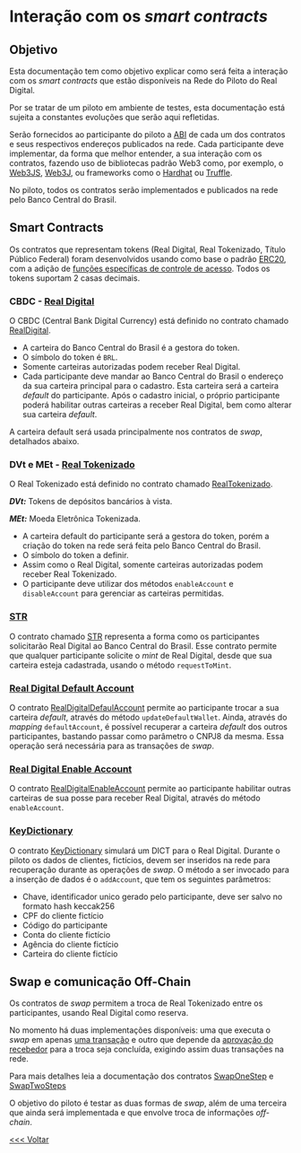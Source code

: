 # Interação com os _smart contracts_

## Objetivo

Esta documentação tem como objetivo explicar como será feita a interação com os _smart contracts_ que estão disponíveis na Rede do Piloto do Real Digital.

Por se tratar de um piloto em ambiente de testes, esta documentação está sujeita a constantes evoluções que serão aqui refletidas.

Serão fornecidos ao participante do piloto a [ABI](https://docs.soliditylang.org/en/v0.8.20/abi-spec.html) de cada um dos contratos e seus respectivos endereços publicados na rede. Cada participante deve implementar, da forma que melhor entender, a sua interação com os contratos, fazendo uso de bibliotecas padrão Web3 como, por exemplo, o [Web3JS](https://web3js.readthedocs.io/en/v1.10.0/), [Web3J](https://docs.web3j.io/4.10.0/), ou frameworks como o [Hardhat](https://hardhat.org/) ou [Truffle](https://trufflesuite.com/).

No piloto, todos os contratos serão implementados e publicados na rede pelo Banco Central do Brasil.

## Smart Contracts

Os contratos que representam tokens (Real Digital, Real Tokenizado, Título Público Federal) foram desenvolvidos usando como base o padrão [ERC20](https://ethereum.org/pt/developers/docs/standards/tokens/erc-20/), com a adição de [funções específicas de controle de acesso](./CBDCAccessControl.md). 
Todos os tokens suportam 2 casas decimais.

### CBDC - [Real Digital](./RealDigital.md)

O CBDC (Central Bank Digital Currency) está definido no contrato chamado [RealDigital](./abi/RealDigital.json). 
* A carteira do Banco Central do Brasil é a gestora do token.
* O símbolo do token é `BRL`.
* Somente carteiras autorizadas podem receber Real Digital. 
* Cada participante deve mandar ao Banco Central do Brasil o endereço da sua carteira principal para o cadastro. Esta carteira será a carteira _default_ do participante. Após o cadastro inicial, o próprio participante poderá habilitar outras carteiras a receber Real Digital, bem como alterar sua carteira _default_.

A carteira default será usada principalmente nos contratos de _swap_, detalhados abaixo.

### DVt e MEt - [Real Tokenizado](./RealTokenizado.md)

O Real Tokenizado está definido no contrato chamado [RealTokenizado](./abi/RealTokenizado.json).

***DVt:*** Tokens de depósitos bancários à vista.

***MEt:*** Moeda Eletrônica Tokenizada.

* A carteira default do participante será a gestora do token, porém a criação do token na rede será feita pelo Banco Central do Brasil. 
* O símbolo do token a definir.
* Assim como o Real Digital, somente carteiras autorizadas podem receber Real Tokenizado. 
* O participante deve utilizar dos métodos `enableAccount` e `disableAccount` para gerenciar as carteiras permitidas.

### [STR](./STR.md)

O contrato chamado [STR](./abi/STR.json) representa a forma como os participantes solicitarão Real Digital ao Banco Central do Brasil. Esse contrato permite que qualquer participante solicite o _mint_ de Real Digital, desde que sua carteira esteja cadastrada, usando o método `requestToMint`.


### [Real Digital Default Account](./RealDigitalDefaultAccount.md)

O contrato [RealDigitalDefaulAccount](./abi/RealDigitalDefaultAccount.json) permite ao participante trocar a sua carteira _default_, através do método `updateDefaultWallet`. Ainda, através do _mapping_ `defaultAccount`, é possível recuperar a carteira _default_ dos outros participantes, bastando passar como parâmetro o CNPJ8 da mesma. Essa operação será necessária para as transações de _swap_.

### [Real Digital Enable Account](./RealDigitalEnableAccount.md)

O contrato [RealDigitalEnableAccount](./abi/RealDigitalEnableAccount.json) permite ao participante habilitar outras carteiras de sua posse para receber Real Digital, através do método `enableAccount`.

### [KeyDictionary](./KeyDictionary.md)

O contrato [KeyDictionary](./abi/KeyDictionary.json) simulará um DICT para o Real Digital. Durante o piloto os dados de clientes, fictícios, devem ser inseridos na rede para recuperação durante as operações de _swap_. 
O método a ser invocado para a inserção de dados é o `addAccount`, que tem os seguintes parâmetros:

* Chave, identificador unico gerado pelo participante, deve ser salvo no formato hash keccak256
* CPF do cliente fictício
* Código do participante
* Conta do cliente fictício
* Agência do cliente fictício
* Carteira do cliente fictício

## Swap e comunicação Off-Chain

Os contratos de _swap_ permitem a troca de Real Tokenizado entre os participantes, usando Real Digital como reserva. 

No momento há duas implementações disponíveis: uma que executa o _swap_ em apenas [uma transação](./abi/SwapOneStep.json) e outro que depende da [aprovação do recebedor](./abi/SwapTwoSteps.json) para a troca seja concluída, exigindo assim duas transações na rede.

Para mais detalhes leia a documentação dos contratos [SwapOneStep](./SwapOneStep.md) e [SwapTwoSteps](./SwapTwoSteps.md)

O objetivo do piloto é testar as duas formas de _swap_, além de uma terceira que ainda será implementada e que envolve troca de informações _off-chain_.


[<<< Voltar](README.md)
